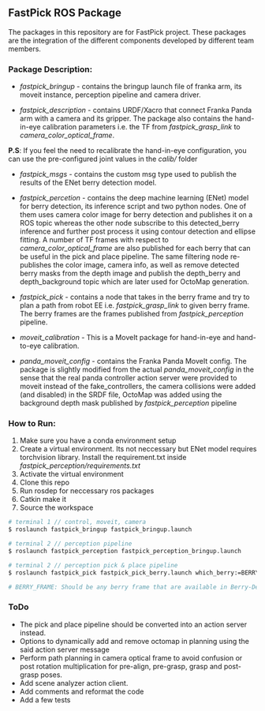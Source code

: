 ## FastPick ROS Package 


The packages in this repository are for FastPick project. These packages are the integration of the different components developed by different team members. 


### Package Description: 

- *fastpick_bringup* - contains the bringup launch file of franka arm, its moveit instance, perception pipeline and camera driver. 

- *fastpick_description* - contains URDF/Xacro that connect Franka Panda arm with a camera and its gripper. The package also contains the hand-in-eye calibration parameters i.e. the TF from *fastpick_grasp_link* to *camera_color_optical_frame*. 

**P.S**: If you feel the need to recalibrate the hand-in-eye configuration, you can use the pre-configured joint values in the *calib/* folder

- *fastpick_msgs* - contains the custom msg type used to publish the results of the ENet berry detection model. 


- *fastpick_percetion* - contains the deep machine learning (ENet) model for berry detection, its inference script and two python nodes. One of them uses camera color image for berry detection and publishes it on a ROS topic whereas the other node subscribe to this detected_berry inference and further post process it using contour detection and ellipse fitting. A number of TF frames with respect to *camera_color_optical_frame* are also published for each berry that can be useful in the pick and place pipeline. The same filtering node re-publishes the color image, camera info, as well as remove detected berry masks from the depth image and publish the depth_berry and depth_background topic which are later used for OctoMap generation.

- *fastpick_pick* - contains a node that takes in the berry frame and try to plan a path from robot EE i.e. *fastpick_grasp_link* to given berry frame. The berry frames are the frames published from *fastpick_perception* pipeline.

- *moveit_calibration* - This is a MoveIt package for hand-in-eye and hand-to-eye calibration. 

- *panda_moveit_config* - contains the Franka Panda MoveIt config. The package is slightly modified from the actual *panda_moveit_config* in the sense that the real panda controller action server were provided to moveit instead of the fake_controllers, the camera collisions were added (and disabled) in the SRDF file, OctoMap was added using the background depth mask published by *fastpick_perception* pipeline 



### How to Run: 

1) Make sure you have a conda environment setup 
2) Create a virtual environment. Its not neccessary but ENet model requires torchvision library. Install the requirement.txt inside *fastpick_perception/requirements.txt*
3) Activate the virtual environment
4) Clone this repo 
5) Run rosdep for neccessary ros packages 
6) Catkin make it 
7) Source the workspace 

```bash
# terminal 1 // control, moveit, camera 
$ roslaunch fastpick_bringup fastpick_bringup.launch
```

```bash
# terminal 2 // perception pipeline
$ roslaunch fastpick_perception fastpick_perception_bringup.launch
```

```bash
# terminal 2 // perception pick & place pipeline
$ roslaunch fastpick_pick fastpick_pick_berry.launch which_berry:=BERRY_FRAME

# BERRY_FRAME: Should be any berry frame that are available in Berry-Detection-Results open-cv window.
```

### ToDo

- The pick and place pipeline should be converted into an action server instead. 
- Options to dynamically add and remove octomap in planning using the said action server message 
- Perform path planning in camera optical frame to avoid confusion or post rotation multiplication for pre-align, pre-grasp, grasp and post-grasp poses. 
- Add scene analyzer action client. 
- Add comments and reformat the code 
- Add a few tests
